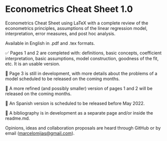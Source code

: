 # Econometrics Cheat Sheet 1.0

Econometrics Cheat Sheet using LaTeX with a complete review of the econometrics principles, assumptions of the linear regression model, interpretation, error measures, and post hoc analysis.

Available in English in .pdf and .tex formats.

:white_check_mark: Pages 1 and 2 are completed with: definitions, basic concepts, coefficient interpretation, basic assumptions,  model construction, goodness of the fit, etc. It is an usable version.

:construction: Page 3 is still in development, with more details about the problems of a model scheduled to be released on the coming months.

:construction: A more refined (and possibly smaller) version of pages 1 and 2 will be released on the coming months.

:construction: An Spanish version is scheduled to be released before May 2022.

:construction: A bibliography is in development as a separate page and/or inside the readme.md. 

Opinions, ideas and collaboration proposals are heard through GitHub or by email (marcelomijas@gmail.com).
